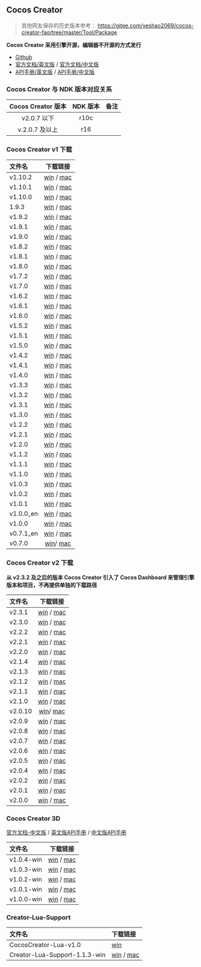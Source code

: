 ## Cocos Creator

> 其他网友保存的历史版本参考： https://gitee.com/yeshao2069/cocos-creator-faq/tree/master/Tool/Package

**Cocos Creator 采用引擎开源，编辑器不开源的方式发行**


- [Github](https://github.com/cocos-creator/engine)
- [官方文档/英文版](https://docs.cocos.com/creator/manual/en) / [官方文档/中文版](https://docs.cocos.com/creator/manual/zh)
- [API手册/英文版](https://docs.cocos.com/creator/api/en) / [API手册/中文版](https://docs.cocos.com/creator/api/zh)


### Cocos Creator 与 NDK 版本对应关系

| Cocos Creator 版本 | NDK 版本 | 备注 |
| :----------------: | :------: | :--: |
|    v2.0.7 以下     |   r10c   |      |
|   v.2.0.7 及以上   |   r16    |      |

### Cocos Creator v1 下载

| 文件名            |                                  下载链接                                   |
| :--------------- | :-------------------------------------------------------------------------: |
| v1.10.2          |    [win](http://www.cocos2d-x.org/filedown/CocosCreator_v1.10.2_win)   /    [mac](http://www.cocos2d-x.org/filedown/CocosCreator_v1.10.2_mac)    |
| v1.10.1          |    [win](http://www.cocos2d-x.org/filedown/CocosCreator_v1.10.1_win)   /    [mac](http://www.cocos2d-x.org/filedown/CocosCreator_v1.10.1_mac)    |
| v1.10.0          |    [win](http://www.cocos2d-x.org/filedown/CocosCreator_v1.10.0_win)   /    [mac](http://www.cocos2d-x.org/filedown/CocosCreator_v1.10.0_mac)    |
| 1.9.3            |    [win](http://www.cocos2d-x.org/filedown/CocosCreator_1.9.3_win)     /    [mac](http://www.cocos2d-x.org/filedown/CocosCreator_v1.9.3_mac)    |
| v1.9.2           |    [win](http://www.cocos2d-x.org/filedown/CocosCreator_v1.9.2_win)    /    [mac](http://www.cocos2d-x.org/filedown/CocosCreator_v1.9.2_mac)    |
| v1.9.1           |    [win](http://www.cocos2d-x.org/filedown/CocosCreator_v1.9.1_win)    /    [mac](http://www.cocos2d-x.org/filedown/CocosCreator_v1.9.1_mac)    |
| v1.9.0           |    [win](http://www.cocos2d-x.org/filedown/CocosCreator_v1.9.0_win)    /    [mac](http://www.cocos2d-x.org/filedown/CocosCreator_v1.9.0_mac)    |
| v1.8.2           |    [win](http://www.cocos2d-x.org/filedown/CocosCreator_v1.8.2_win)    /    [mac](http://www.cocos2d-x.org/filedown/CocosCreator_v1.8.2_mac)    |
| v1.8.1           |    [win](http://www.cocos2d-x.org/filedown/CocosCreator_v1.8.1_win)    /    [mac](http://www.cocos2d-x.org/filedown/CocosCreator_v1.8.1_mac)    |
| v1.8.0           |    [win](http://www.cocos2d-x.org/filedown/CocosCreator_v1.8.0_win)    /    [mac](http://www.cocos2d-x.org/filedown/CocosCreator_v1.8.0_mac)    |
| v1.7.2           |    [win](http://www.cocos2d-x.org/filedown/CocosCreator_v1.7.2_win)    /    [mac](http://www.cocos2d-x.org/filedown/CocosCreator_v1.7.2_mac)    |
| v1.7.0           |    [win](http://www.cocos2d-x.org/filedown/CocosCreator_v1.7.0_win)    /    [mac](http://www.cocos2d-x.org/filedown/CocosCreator_v1.7.0_mac)    |
| v1.6.2           |    [win](http://www.cocos2d-x.org/filedown/CocosCreator_v1.6.2_win)    /    [mac](http://www.cocos2d-x.org/filedown/CocosCreator_v1.6.2_mac)    |
| v1.6.1           |    [win](http://www.cocos2d-x.org/filedown/CocosCreator_v1.6.1_win)    /    [mac](http://www.cocos2d-x.org/filedown/CocosCreator_v1.6.1_mac)    |
| v1.6.0           |    [win](http://www.cocos2d-x.org/filedown/CocosCreator_v1.6.0_win)    /    [mac](http://www.cocos2d-x.org/filedown/CocosCreator_v1.6.0_mac)    |
| v1.5.2           |    [win](http://www.cocos2d-x.org/filedown/CocosCreator_v1.5.2_win)    /    [mac](http://www.cocos2d-x.org/filedown/CocosCreator_v1.5.2_mac)    |
| v1.5.1           |    [win](http://www.cocos2d-x.org/filedown/CocosCreator_v1.5.1_win)    /    [mac](http://www.cocos2d-x.org/filedown/CocosCreator_v1.5.1_mac)    |
| v1.5.0           |    [win](http://www.cocos2d-x.org/filedown/CocosCreator_v1.5.0_win)    /    [mac](http://www.cocos2d-x.org/filedown/CocosCreator_v1.5.0_mac)    |
| v1.4.2           |    [win](http://www.cocos2d-x.org/filedown/CocosCreator_v1.4.2_win)    /    [mac](http://www.cocos2d-x.org/filedown/CocosCreator_v1.4.2_mac)    |
| v1.4.1           |    [win](http://www.cocos2d-x.org/filedown/CocosCreator_v1.4.1_win)    /    [mac](http://www.cocos2d-x.org/filedown/CocosCreator_v1.4.1_mac)    |
| v1.4.0           |    [win](http://www.cocos2d-x.org/filedown/CocosCreator_v1.4.0_win)    /    [mac](http://www.cocos2d-x.org/filedown/CocosCreator_v1.4.0_mac)    |
| v1.3.3           |    [win](http://www.cocos2d-x.org/filedown/CocosCreator_v1.3.3_win)    /    [mac](http://www.cocos2d-x.org/filedown/CocosCreator_v1.3.3_mac)    |
| v1.3.2           |    [win](http://www.cocos2d-x.org/filedown/CocosCreator_v1.3.2_win)    /    [mac](http://www.cocos2d-x.org/filedown/CocosCreator_v1.3.2_mac)    |
| v1.3.1           |    [win](http://www.cocos2d-x.org/filedown/CocosCreator_v1.3.1_win)    /    [mac](http://www.cocos2d-x.org/filedown/CocosCreator_v1.3.1_mac)    |
| v1.3.0           |    [win](http://www.cocos2d-x.org/filedown/CocosCreator_v1.3.0_win)    /    [mac](http://www.cocos2d-x.org/filedown/CocosCreator_v1.3.0_mac)    |
| v1.2.2           |    [win](http://www.cocos2d-x.org/filedown/CocosCreator_v1.2.2_win)    /    [mac](http://www.cocos2d-x.org/filedown/CocosCreator_v1.2.2_mac)    |
| v1.2.1           |    [win](http://www.cocos2d-x.org/filedown/CocosCreator_v1.2.1_win)    /    [mac](http://www.cocos2d-x.org/filedown/CocosCreator_v1.2.1_mac)    |
| v1.2.0           |    [win](http://www.cocos2d-x.org/filedown/CocosCreator_v1.2.0_win)    /    [mac](http://www.cocos2d-x.org/filedown/CocosCreator_v1.2.0_mac)    |
| v1.1.2           |    [win](http://www.cocos2d-x.org/filedown/CocosCreator_v1.1.2_win)    /    [mac](http://www.cocos2d-x.org/filedown/CocosCreator_v1.1.2_mac)    |
| v1.1.1           |    [win](http://www.cocos2d-x.org/filedown/CocosCreator_v1.1.1_win)    /    [mac](http://www.cocos2d-x.org/filedown/CocosCreator_v1.1.1_mac)    |
| v1.1.0           |    [win](http://www.cocos2d-x.org/filedown/CocosCreator_v1.1.0_win)    /    [mac](http://www.cocos2d-x.org/filedown/CocosCreator_v1.1.0_mac)    |
| v1.0.3           |    [win](http://www.cocos2d-x.org/filedown/CocosCreator_v1.0.3_win)    /    [mac](http://www.cocos2d-x.org/filedown/CocosCreator_v1.0.3_mac)    |
| v1.0.2           |    [win](http://www.cocos2d-x.org/filedown/CocosCreator_v1.0.2_win)    /    [mac](http://www.cocos2d-x.org/filedown/CocosCreator_v1.0.2_mac)    |
| v1.0.1           |    [win](http://www.cocos2d-x.org/filedown/CocosCreator_v1.0.1_win)    /    [mac](http://www.cocos2d-x.org/filedown/CocosCreator_v1.0.1_mac)    |
| v1.0.0_en        |    [win](http://www.cocos2d-x.org/filedown/CocosCreator_v1.0.0_win_en) /    [mac](http://www.cocos2d-x.org/filedown/CocosCreator_v1.0.0_mac_en) |
| v1.0.0           |    [win](http://www.cocos2d-x.org/filedown/CocosCreator_v1.0.0_win)    /    [mac](http://www.cocos2d-x.org/filedown/CocosCreator_v1.0.0_mac)    |
| v0.7.1_en        |    [win](http://www.cocos2d-x.org/filedown/CocosCreator_v0.7.1_win_en) /    [mac](http://www.cocos2d-x.org/filedown/CocosCreator_v0.7.1_mac_en) |
| v0.7.0           |    [win](http://www.cocos2d-x.org/filedown/CocosCreator_v0.7.0_win.zip)/    [mac](http://www.cocos2d-x.org/filedown/CocosCreator_v0.7.0_mac.zip)|

### Cocos Creator v2 下载

**从 v2.3.2 及之后的版本 Cocos Creator 引入了 Cocos Dashboard 来管理引擎版本和项目，不再提供单独的下载路径**

| 文件名          |                                下载链接                                 |
| :------------- | :--------------------------------------------------------------------: |
| v2.3.1         | [win](http://www.cocos2d-x.org/filedown/CocosCreator_v2.3.1_win) / [mac](http://www.cocos2d-x.org/filedown/CocosCreator_v2.3.1_mac) |
| v2.3.0         | [win](http://www.cocos2d-x.org/filedown/CocosCreator_v2.3.0_win) / [mac](http://www.cocos2d-x.org/filedown/CocosCreator_v2.3.0_mac) |
| v2.2.2         | [win](http://www.cocos2d-x.org/filedown/CocosCreator_v2.2.2_win) / [mac](http://www.cocos2d-x.org/filedown/CocosCreator_v2.2.2_mac) |
| v2.2.1         | [win](http://www.cocos2d-x.org/filedown/CocosCreator_v2.2.1_win) / [mac](http://www.cocos2d-x.org/filedown/CocosCreator_v2.2.1_mac) |
| v2.2.0         | [win](http://www.cocos2d-x.org/filedown/CocosCreator_v2.2.0_win) / [mac](http://www.cocos2d-x.org/filedown/CocosCreator_v2.2.0_mac) |
| v2.1.4         | [win](http://www.cocos2d-x.org/filedown/CocosCreator_v2.1.4_win) / [mac](http://www.cocos2d-x.org/filedown/CocosCreator_v2.1.4_mac) |
| v2.1.3         | [win](http://www.cocos2d-x.org/filedown/CocosCreator_v2.1.3_win) / [mac](http://www.cocos2d-x.org/filedown/CocosCreator_v2.1.3_mac) |
| v2.1.2         | [win](http://www.cocos2d-x.org/filedown/CocosCreator_v2.1.2_win) / [mac](http://www.cocos2d-x.org/filedown/CocosCreator_v2.1.2_mac) |
| v2.1.1         | [win](http://www.cocos2d-x.org/filedown/CocosCreator_v2.1.1_win) / [mac](http://www.cocos2d-x.org/filedown/CocosCreator_v2.1.1_mac) |
| v2.1.0         | [win](http://www.cocos2d-x.org/filedown/CocosCreator_v2.1.0_win) / [mac](http://www.cocos2d-x.org/filedown/CocosCreator_v2.1.0_mac) |
| v2.0.10        | [win](http://www.cocos2d-x.org/filedown/CocosCreator_v2.0.10_win)/ [mac](http://www.cocos2d-x.org/filedown/CocosCreator_v2.0.10_mac)|
| v2.0.9         | [win](http://www.cocos2d-x.org/filedown/CocosCreator_v2.0.9_win) / [mac](http://www.cocos2d-x.org/filedown/CocosCreator_v2.0.9_mac) |
| v2.0.8         | [win](http://www.cocos2d-x.org/filedown/CocosCreator_v2.0.8_win) / [mac](http://www.cocos2d-x.org/filedown/CocosCreator_v2.0.8_mac) |
| v2.0.7         | [win](http://www.cocos2d-x.org/filedown/CocosCreator_v2.0.7_win) / [mac](http://www.cocos2d-x.org/filedown/CocosCreator_v2.0.7_mac) |
| v2.0.6         | [win](http://www.cocos2d-x.org/filedown/CocosCreator_v2.0.6_win) / [mac](http://www.cocos2d-x.org/filedown/CocosCreator_v2.0.6_mac) |
| v2.0.5         | [win](http://www.cocos2d-x.org/filedown/CocosCreator_v2.0.5_win) / [mac](http://www.cocos2d-x.org/filedown/CocosCreator_v2.0.5_mac) |
| v2.0.4         | [win](http://www.cocos2d-x.org/filedown/CocosCreator_v2.0.4_win) / [mac](http://www.cocos2d-x.org/filedown/CocosCreator_v2.0.4_mac) |
| v2.0.2         | [win](http://www.cocos2d-x.org/filedown/CocosCreator_v2.0.2_win) / [mac](http://www.cocos2d-x.org/filedown/CocosCreator_v2.0.2_mac) |
| v2.0.1         | [win](http://www.cocos2d-x.org/filedown/CocosCreator_v2.0.1_win) / [mac](http://www.cocos2d-x.org/filedown/CocosCreator_v2.0.1_mac) |
| v2.0.0         | [win](http://www.cocos2d-x.org/filedown/CocosCreator_v2.0.0_win) / [mac](http://www.cocos2d-x.org/filedown/CocosCreator_v2.0.0_mac) |

### Cocos Creator 3D
[官方文档-中文版](https://docs.cocos.com/creator3d/manual/zh/) / [英文版API手册](https://docs.cocos.com/creator3d/api/en/) / [中文版API手册](https://docs.cocos.com/creator3d/api/zh/)


| 文件名      |                                下载链接                                 |
| :--------- | :---------------------------------------------------------------------: |
| v1.0.4-win |  [win](https://cocos2d-x.org/filedown/CocosCreator3D-v1.0.4_win)   /  [mac](https://cocos2d-x.org/filedown/CocosCreator3D-v1.0.4_mac)    |
| v1.0.3-win |  [win](https://cocos2d-x.org/filedown/CocosCreator3D_v1.0.3_win)   /  [mac](https://cocos2d-x.org/filedown/CocosCreator3D_v1.0.3_mac)    |
| v1.0.2-win | [win](http://www.cocos2d-x.org/filedown/CocosCreator3D-v1.0.2-win) /  [mac](http://www.cocos2d-x.org/filedown/CocosCreator3D-v1.0.2-mac) |
| v1.0.1-win | [win](http://www.cocos2d-x.org/filedown/CocosCreator3D-v1.0.1-win) /  [mac](http://www.cocos2d-x.org/filedown/CocosCreator3D-v1.0.1-mac) |
| v1.0.0-win | [win](http://www.cocos2d-x.org/filedown/CocosCreator3D-v1.0.0-win) /  [mac](http://www.cocos2d-x.org/filedown/CocosCreator3D-v1.0.0-mac) |

### Creator-Lua-Support
| 文件名                        |                                  下载链接                                   |
| :---------------------------- | :------------------------------------------------------------------------- |
| CocosCreator-Lua-v1.0         |     [win](http://www.cocos2d-x.org/filedown/CocosCreator-Lua-v1.0)     |
| Creator-Lua-Support-1.1.3-win |    [win](http://www.cocos2d-x.org/filedown/Creator-Lua-Support-1.1.3-win) / [mac](http://www.cocos2d-x.org/filedown/Creator-Lua-Support-1.1.3-mac) |
